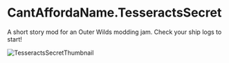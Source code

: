 # CantAffordaName.TesseractsSecret
A short story mod for an Outer Wilds modding jam. Check your ship logs to start!

![TesseractsSecretThumbnail](https://github.com/CantAffordaName/CantAffordaName.TesseractsSecret/assets/71451068/2e230c5c-ca8c-4461-821d-946f764617db)
